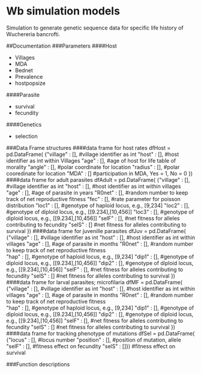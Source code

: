 # Wb simulation models
Simulation to generate genetic sequence data for specific life history of Wuchereria bancrofti.

##Documentation
###Parameters
####Host
* Villages
* MDA
* Bednet
* Prevalence
* hostpopsize

####Parasite
* survival
* fecundity

####Genetics
* selection



###Data Frame structures
####data frame for host rates
dfHost = pd.DataFrame(
            {"village" : [], #village identifier as int
             "host" : [], #host identifier as int within Villages
             "age" : [], #age of host for life table of morality
             "angle" : [], #polar coordinate for location
             "radius" : [], #polar cooredinate for location
             "MDA" : [] #participation in MDA, Yes = 1, No = 0
             })
####data frame for adult parasites
dfAdult = pd.DataFrame(
            {"village" : [], #village identifier as int
             "host" : [], #host identifier as int within villages
             "age" : [], #age of parasite in years
             "R0net" : [], #random number to keep track of net reproductive fitness
             "fec" : [], #rate parameter for poisson distribution
             "loc1" : [], #genotype of haploid locus, e.g., [9,234]
             "loc2" : [], #genotype of diploid locus, e.g., [[9.234],[10,456]]
             "loc3" : [], #genotype of diploid locus, e.g., [[9.234],[10,456]]
             "selF" : [], #net fitness for alleles contributing to fecundity
             "selS" : [] #net fitness for alleles contributing to survival
             })
####data frame for juvenille parasites
dfJuv = pd.DataFrame(
            {"village" : [], #village identifier as int
             "host" : [], #host identifier as int within villages
             "age" : [], #age of parasite in months
             "R0net" : [], #random number to keep track of net reproductive fitness         
             "hap" : [], #genotype of haploid locus, e.g., [9,234]
             "dip1" : [], #genotype of diploid locus, e.g., [[9.234],[10,456]]
             "dip2" : [], #genotype of diploid locus, e.g., [[9.234],[10,456]]
             "selF" : [], #net fitness for alleles contributing to fecundity
             "selS" : [] #net fitness for alleles contributing to survival
             })
####data frame for larval parasites; microfilaria
dfMF = pd.DataFrame(
            {"village" : [], #village identifier as int
             "host" : [], #host identifier as int within villages
             "age" : [], #age of parasite in months
             "R0net" : [], #random number to keep track of net reproductive fitness             
             "hap" : [], #genotype of haploid locus, e.g., [9,234]
             "dip1" : [], #genotype of diploid locus, e.g., [[9.234],[10,456]]
             "dip2" : [], #genotype of diploid locus, e.g., [[9.234],[10,456]]
             "selF" : [], #net fitness for alleles contributing to fecundity
             "selS" : [] #net fitness for alleles contributing to survival
             })
####data frame for tracking phenotype of mutations
dfSel = pd.DataFrame(
            {"locus" : [], #locus number
             "position" : [], #position of mutation, allele
             "selF" : [], #fitness effect on fecundity
             "selS" : []}) #fitness effect on survival

###Function descriptions
####
